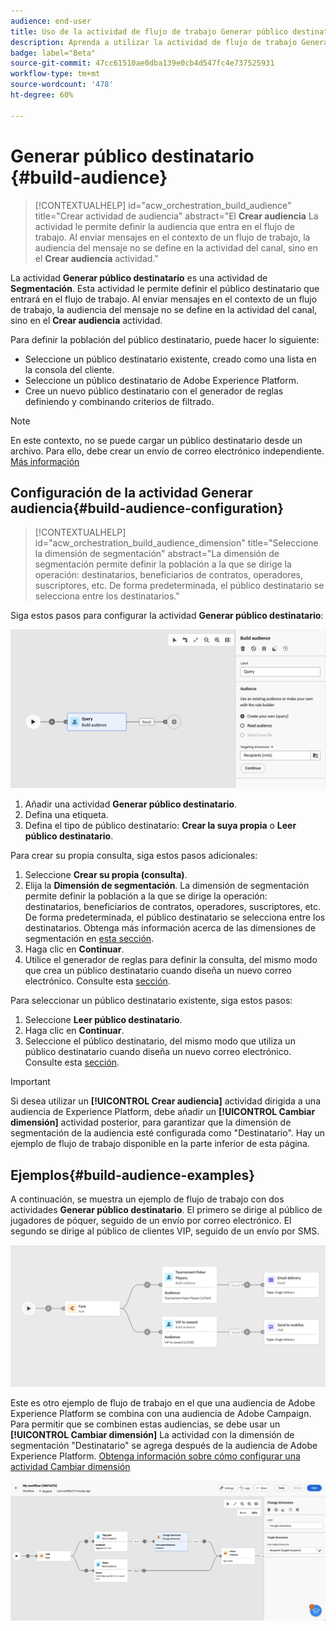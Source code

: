 ```yaml
---
audience: end-user
title: Uso de la actividad de flujo de trabajo Generar público destinatario
description: Aprenda a utilizar la actividad de flujo de trabajo Generar público destinatario
badge: label="Beta"
source-git-commit: 47cc61510ae0dba139e0cb4d547fc4e737525931
workflow-type: tm+mt
source-wordcount: '478'
ht-degree: 60%

---
```



# Generar público destinatario {#build-audience}

>[!CONTEXTUALHELP]
>id="acw_orchestration_build_audience"
>title="Crear actividad de audiencia"
>abstract="El **Crear audiencia** La actividad le permite definir la audiencia que entra en el flujo de trabajo. Al enviar mensajes en el contexto de un flujo de trabajo, la audiencia del mensaje no se define en la actividad del canal, sino en el **Crear audiencia** actividad."


La actividad **Generar público destinatario** es una actividad de **Segmentación**. Esta actividad le permite definir el público destinatario que entrará en el flujo de trabajo. Al enviar mensajes en el contexto de un flujo de trabajo, la audiencia del mensaje no se define en la actividad del canal, sino en el **Crear audiencia** actividad.

Para definir la población del público destinatario, puede hacer lo siguiente:

* Seleccione un público destinatario existente, creado como una lista en la consola del cliente.
* Seleccione un público destinatario de Adobe Experience Platform.
* Cree un nuevo público destinatario con el generador de reglas definiendo y combinando criterios de filtrado.

>[!NOTE]
>
>En este contexto, no se puede cargar un público destinatario desde un archivo. Para ello, debe crear un envío de correo electrónico independiente. [Más información](../../audience/about-recipients.md)

<!--
The **Build audience** activity can be placed at the beginning of the workflow or after any other activity. Any activity can be placed after the **Build audience**.
-->

## Configuración de la actividad Generar audiencia{#build-audience-configuration}

>[!CONTEXTUALHELP]
>id="acw_orchestration_build_audience_dimension"
>title="Seleccione la dimensión de segmentación"
>abstract="La dimensión de segmentación permite definir la población a la que se dirige la operación: destinatarios, beneficiarios de contratos, operadores, suscriptores, etc. De forma predeterminada, el público destinatario se selecciona entre los destinatarios."


Siga estos pasos para configurar la actividad **Generar público destinatario**:

![](../assets/workflow-audience.png)

1. Añadir una actividad **Generar público destinatario**.
1. Defina una etiqueta.
1. Defina el tipo de público destinatario: **Crear la suya propia** o **Leer público destinatario**.

Para crear su propia consulta, siga estos pasos adicionales:

1. Seleccione **Crear su propia (consulta)**.
1. Elija la **Dimensión de segmentación**. La dimensión de segmentación permite definir la población a la que se dirige la operación: destinatarios, beneficiarios de contratos, operadores, suscriptores, etc. De forma predeterminada, el público destinatario se selecciona entre los destinatarios. Obtenga más información acerca de las dimensiones de segmentación en [esta sección](../../audience/about-recipients.md#targeting-dimensions).
1. Haga clic en **Continuar**.
1. Utilice el generador de reglas para definir la consulta, del mismo modo que crea un público destinatario cuando diseña un nuevo correo electrónico. Consulte esta [sección](../../audience/segment-builder.md).

Para seleccionar un público destinatario existente, siga estos pasos:

1. Seleccione **Leer público destinatario**.
1. Haga clic en **Continuar**.
1. Seleccione el público destinatario, del mismo modo que utiliza un público destinatario cuando diseña un nuevo correo electrónico. Consulte esta [sección](../../audience/add-audience.md).

>[!IMPORTANT]
>
>Si desea utilizar un **[!UICONTROL Crear audiencia]** actividad dirigida a una audiencia de Experience Platform, debe añadir un **[!UICONTROL Cambiar dimensión]** actividad posterior, para garantizar que la dimensión de segmentación de la audiencia esté configurada como &quot;Destinatario&quot;. Hay un ejemplo de flujo de trabajo disponible en la parte inferior de esta página.

## Ejemplos{#build-audience-examples}

A continuación, se muestra un ejemplo de flujo de trabajo con dos actividades **Generar público destinatario**. El primero se dirige al público de jugadores de póquer, seguido de un envío por correo electrónico. El segundo se dirige al público de clientes VIP, seguido de un envío por SMS.

![](../assets/workflow-audience-example.png)

Este es otro ejemplo de flujo de trabajo en el que una audiencia de Adobe Experience Platform se combina con una audiencia de Adobe Campaign. Para permitir que se combinen estas audiencias, se debe usar un **[!UICONTROL Cambiar dimensión]** La actividad con la dimensión de segmentación &quot;Destinatario&quot; se agrega después de la audiencia de Adobe Experience Platform. [Obtenga información sobre cómo configurar una actividad Cambiar dimensión](change-dimension.md)

![](../assets/workflow-audience-aep.png)
